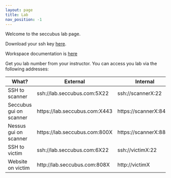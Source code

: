 ```yaml
---
layout: page
title: Lab
nav_position: -1
---
```

Welcome to the seccubus lab page.

Download your ssh key [here](id_rsa_pantone).

Workspace documentation is [here](SeccubusWorkshop.pdf)

Get you lab number from your instructor. You can access you lab via the following addresses:

<table>
    <thead>
        <tr>
            <th>What?</th><th>External</th><th>Internal</th>
        </tr>
    </thead>
    <tbody>
        <tr>
            <td>SSH to scanner</td><td>ssh://lab.seccubus.com:5X22</td><td>ssh://scannerX:22</td>
        </tr><tr>
            <td>Seccubus gui on scanner</td><td>https://lab.seccubus.com:X443</td><td>https://scannerX:8443</td>
        </tr><tr>
            <td>Nessus gui on scanner</td><td>https://lab.seccubus.com:800X</td><td>https://scannerX:8834</td>
        </tr><tr>
            <td>SSH to victim</td><td>ssh://lab.seccubus.com:6X22</td><td>ssh://victimX:22</td>
        </tr><tr>
            <td>Website on victim</td><td>http://lab.seccubus.com:808X</td><td>http://victimX</td>
        </tr>
    </tbody>
</table>
